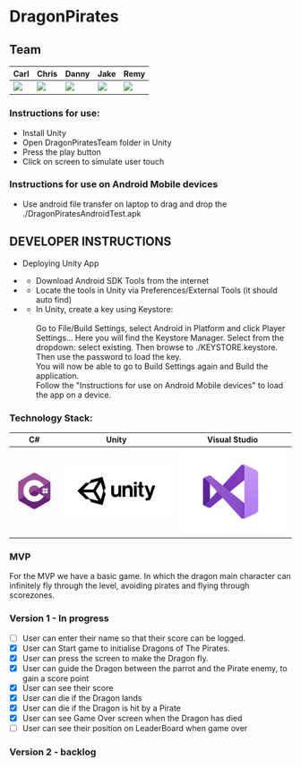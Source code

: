 # DragonPirates

## Team

| Carl                                                                                                                                                                    | Chris                                                                                                                                                                     | Danny                                                                                                                                                                    | Jake                                                                                                                                                                     | Remy                                                                                                                                                                         |
| ----------------------------------------------------------------------------------------------------------------------------------------------------------------------- | ------------------------------------------------------------------------------------------------------------------------------------------------------------------------- | ------------------------------------------------------------------------------------------------------------------------------------------------------------------------ | ------------------------------------------------------------------------------------------------------------------------------------------------------------------------ | ---------------------------------------------------------------------------------------------------------------------------------------------------------------------------- |
| <a href='https://github.com/carlfjones'><img src='https://user-images.githubusercontent.com/23095774/60434119-56192e00-9bfe-11e9-8156-26105b51e0d7.png' width='40'></a> | <a href='https://github.com/chris-groves'><img src='https://user-images.githubusercontent.com/23095774/60434119-56192e00-9bfe-11e9-8156-26105b51e0d7.png' width='40'></a> | <a href='https://github.com/danielandro'><img src='https://user-images.githubusercontent.com/23095774/60434119-56192e00-9bfe-11e9-8156-26105b51e0d7.png' width='40'></a> | <a href='https://github.com/binaryred01'><img src='https://user-images.githubusercontent.com/23095774/60434119-56192e00-9bfe-11e9-8156-26105b51e0d7.png' width='40'></a> | <a href='https://github.com/indecentdolphin'><img src='https://user-images.githubusercontent.com/23095774/60434119-56192e00-9bfe-11e9-8156-26105b51e0d7.png' width='40'></a> |

### Instructions for use:

- Install Unity
- Open DragonPiratesTeam folder in Unity
- Press the play button
- Click on screen to simulate user touch

### Instructions for use on Android Mobile devices

- Use android file transfer on laptop to drag and drop the ./DragonPiratesAndroidTest.apk

## DEVELOPER INSTRUCTIONS

- Deploying Unity App

* - Download Android SDK Tools from the internet
* - Locate the tools in Unity via Preferences/External Tools (it should auto find)
* - In Unity, create a key using Keystore: <br> <br> Go to File/Build Settings, select Android in Platform and click Player Settings... Here you will find the Keystore Manager. Select from the dropdown: select existing. Then browse to ./KEYSTORE.keystore. <br> Then use the password to load the key. <br> You will now be able to go to Build Settings again and Build the application. <br> Follow the "Instructions for use on Android Mobile devices" to load the app on a device.

### Technology Stack:

| C#                       | Unity                     | Visual Studio                             |
| ------------------------ | ------------------------- | ----------------------------------------- |
| ![C Sharp Logo][c#-logo] | ![Unity logo][unity-logo] | ![Visual Studio Logo][visual-studio-logo] |

[c#-logo]: images/csharp-logo.png 'C sharp Logo'
[unity-logo]: images/unity-logo-black.png 'Unity Logo'
[visual-studio-logo]: images/visualstudio-logo.png 'Visual Studio Logo'

### MVP

For the MVP we have a basic game. In which the dragon main character can infinitely fly through the level, avoiding pirates and flying through scorezones.

### Version 1 - In progress

- [ ] User can enter their name so that their score can be logged.
- [x] User can Start game to initialise Dragons of The Pirates.
- [x] User can press the screen to make the Dragon fly.
- [x] User can guide the Dragon between the parrot and the Pirate enemy, to gain a score point
- [x] User can see their score
- [x] User can die if the Dragon lands
- [x] User can die if the Dragon is hit by a Pirate
- [x] User can see Game Over screen when the Dragon has died
- [ ] User can see their position on LeaderBoard when game over

### Version 2 - backlog
